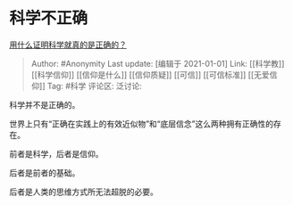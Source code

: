 # 科学不正确
[用什么证明科学就真的是正确的？](https://www.zhihu.com/question/265741210/answer/659042574)

> Author: #Anonymity
> Last update: [编辑于 2021-01-01]
> Link: [[科学教]] [[科学信仰]] [[信仰是什么]] [[信仰质疑]] [[可信]] [[可信标准]] [[无爱信仰]]
> Tag: #科学
> 评论区:
> 泛讨论:

科学并不是正确的。

世界上只有“正确在实践上的有效近似物”和“底层信念”这么两种拥有正确性的存在。

前者是科学，后者是信仰。

后者是前者的基础。

后者是人类的思维方式所无法超脱的必要。
